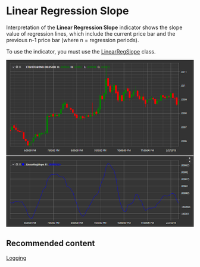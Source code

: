 # Linear Regression Slope

Interpretation of the **Linear Regression Slope** indicator shows the slope value of regression lines, which include the current price bar and the previous n\-1 price bar (where n \= regression periods). 

To use the indicator, you must use the [LinearRegSlope](xref:StockSharp.Algo.Indicators.LinearRegSlope) class. 

![IndicatorLinearRegSlope](../../../../images/indicatorlinearregslope.png)

## Recommended content

[Logging](../../logging.md)
